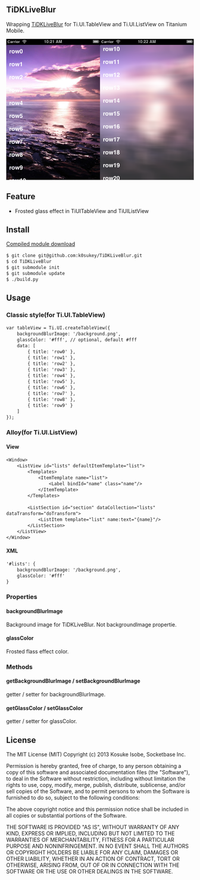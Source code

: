## TiDKLiveBlur

Wrapping [TiDKLiveBlur](https://github.com/kronik/DKLiveBlur) for Ti.UI.TableView and Ti.UI.ListView on Titanium Mobile.

![image](TiDKLiveBlur.png)

## Feature
* Frosted glass effect in TiUITableView and TiUIListView

## Install
[Compiled module download](be.k0suke.tidkliveblur-iphone-0.1.zip)

```
$ git clone git@github.com:k0sukey/TiDKLiveBlur.git
$ cd TiDKLiveBlur
$ git submodule init
$ git submodule update
$ ./build.py
```

## Usage
### Classic style(for Ti.UI.TableView)
```
var tableView = Ti.UI.createTableView({
	backgroundBlurImage: '/background.png',
	glassColor: '#fff', // optional, default #fff
	data: [
		{ title: 'row0' },
		{ title: 'row1' },
		{ title: 'row2' },
		{ title: 'row3' },
		{ title: 'row4' },
		{ title: 'row5' },
		{ title: 'row6' },
		{ title: 'row7' },
		{ title: 'row8' },
		{ title: 'row9' }
	]
});
```

### Alloy(for Ti.UI.ListView)
#### View
```
<Window>
	<ListView id="lists" defaultItemTemplate="list">
		<Templates>
			<ItemTemplate name="list">
				<Label bindId="name" class="name"/>
			</ItemTemplate>
		</Templates>

		<ListSection id="section" dataCollection="lists" dataTransform="doTransform">
			<ListItem template="list" name:text="{name}"/>
		</ListSection>
	</ListView>
</Window>
```

#### XML
```
'#lists': {
	backgroundBlurImage: '/background.png',
	glassColor: '#fff'
}
```

### Properties
#### backgroundBlurImage
Background image for TiDKLiveBlur.
Not backgroundImage propertie.

#### glassColor
Frosted flass effect color.

### Methods
#### getBackgroundBlurImage / setBackgroundBlurImage
getter / setter for backgroundBlurImage.

#### getGlassColor / setGlassColor
getter / setter for glassColor.

## License

The MIT License (MIT) Copyright (c) 2013 Kosuke Isobe, Socketbase Inc.

Permission is hereby granted, free of charge, to any person obtaining a copy of this software and associated documentation files (the "Software"), to deal in the Software without restriction, including without limitation the rights to use, copy, modify, merge, publish, distribute, sublicense, and/or sell copies of the Software, and to permit persons to whom the Software is furnished to do so, subject to the following conditions:

The above copyright notice and this permission notice shall be included in all copies or substantial portions of the Software.

THE SOFTWARE IS PROVIDED "AS IS", WITHOUT WARRANTY OF ANY KIND, EXPRESS OR IMPLIED, INCLUDING BUT NOT LIMITED TO THE WARRANTIES OF MERCHANTABILITY, FITNESS FOR A PARTICULAR PURPOSE AND NONINFRINGEMENT. IN NO EVENT SHALL THE AUTHORS OR COPYRIGHT HOLDERS BE LIABLE FOR ANY CLAIM, DAMAGES OR OTHER LIABILITY, WHETHER IN AN ACTION OF CONTRACT, TORT OR OTHERWISE, ARISING FROM, OUT OF OR IN CONNECTION WITH THE SOFTWARE OR THE USE OR OTHER DEALINGS IN THE SOFTWARE.
